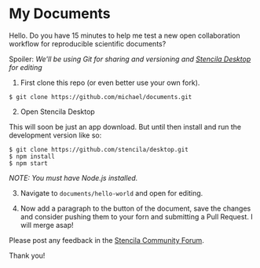 # My Documents

Hello. Do you have 15 minutes to help me test a new open collaboration workflow for reproducible scientific documents?

Spoiler: *We'll be using Git for sharing and versioning and [Stencila Desktop](https://github.com/stencila/desktop) for editing*



1. First clone this repo (or even better use your own fork).

  ```
  $ git clone https://github.com/michael/documents.git
  ```

2. Open Stencila Desktop

  This will soon be just an app download. But until then install and run the development version like so:

  ```
  $ git clone https://github.com/stencila/desktop.git
  $ npm install
  $ npm start
  ```

  *NOTE: You must have Node.js installed.*

3. Navigate to `documents/hello-world` and open for editing.

4. Now add a paragraph to the button of the document, save the changes and consider pushing them to your forn and submitting a Pull Request. I will merge asap!


Please post any feedback in the [Stencila Community Forum](https://community.stenci.la/).

Thank you!
